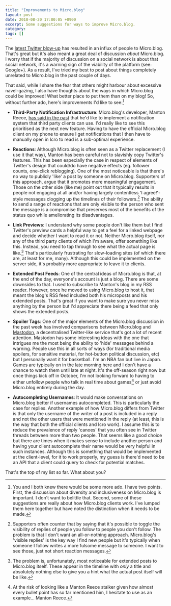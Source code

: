 ```yaml
---
title: "Improvements to Micro.blog"
layout: post
date: 2018-08-20 17:00:05 +0900 
excerpt: Some suggestions for ways to improve Micro.blog.
category: 
tags: []
---
```


The [latest Twitter blow-up][nyta] has resulted in an influx of people to Micro.blog. That's great but it's also meant a great deal of discussion _about_ Micro.blog. I worry that if the majority of discussion on a social network is about that social network, it's a warning sign of the viability of the platform (see: Google+). As a result, I've tried my best to post about things completely unrelated to Micro.blog in the past couple of days.

That said, while I share the fear that others might harbour about excessive navel-gazing, I also have thoughts about the ways in which Micro.blog could be improved! What better place to put them than on my blog! So, without further ado, here's improvements I'd like to see:[^1]

* **Third-Party Notification Infrastructure**: Micro.blog's developer, Manton Reece, [has said in the past][mra] that he'd like to implement a notification system that third party clients can use. I'd really like to see this prioritised as the next new feature. Having to have the official Micro.blog client on my phone to ensure I get notifications that I then have to manually open in Icro to read is a sub-optimal experience.

* **Reactions**: Although Micro.blog is often seen as a Twitter replacement (I use it that way), Manton has been careful not to slavishly copy Twitter's features. This has been especially the case in respect of elements of Twitter's design that could/do have negative effects (eg. follower counts, one-click reblogging). One of the most noticeable is that there's no way to publicly 'like' a post by someone on Micro.blog. Supporters of this approach, argue that it promotes more meaningful engagement. Those on the other side (like me) point out that it typically results in people not engaging at all and/or having largely contentless 'I agree!'-style messages clogging up the  timelines of their followers.[^2] The ability to send a range of reactions that are only visible to the person who sent the message is a compromise that preserves most of the benefits of the status quo while ameliorating its disadvantages.

* **Link Previews**: I understand why some people don't like them but I find Twitter's preview cards a helpful way to get a feel for a linked webpage and decide whether I want to read it or not. Neither Micro.blog itself, nor any of the third party clients of which I'm aware, offer something like this. Instead, you need to tap through to see what the actual page is like.[^3] That's particularly frustrating for slow-loading sites (of which there are, at least for me, many). Although this could be implemented on the server side, it's probably more appropriate to leave it to clients.

* **Extended Post Feeds**: One of the central ideas of Micro.blog is that, at the end of the day, everyone's account is just a blog. There are some downsides to that. I used to subscribe to Manton's blog in my RSS reader. However, once he moved to using Micro.blog to host it, that meant the blog's RSS feed included both his microposts and his  extended posts. That's great if you want to make sure you never miss anything by the person but I'd appreciate there being a feed that only shows the extended posts.

* **Spoiler Tags**: One of the major elements of the Micro.blog discussion in the past week has involved comparisons between Micro.blog and [Mastodon][mos], a decentralised Twitter-like service that's got a lot of recent attention. Mastodon has some interesting ideas with the one that intrigues me the most being the ability to 'hide' messages behind a warning. People use this in all sorts of ways (for traditional media spoilers, for sensitive material, for hot-button political discussion, etc) but I personally want it for basketball. I'm an NBA fan but live in Japan. Games are typically on in the late morning here and I don't have a chance to watch them until late at night. It's the off-season right now but once things kick off in October, I'm not looking forward to having to either unfollow people who talk in real time about games[^4] or just avoid Micro.blog entirely during the day.

* **Autocompleting Usernames**: It would make conversations on Micro.blog better if usernames autocompleted. This is particularly the case for replies. Another example of how Micro.blog differs from Twitter is that only the username of the writer of a post is included in a reply and not the other users that were mentioned in the reply (at least, this is the way that both the official clients and Icro work). I assume this is to reduce the prevalence of reply 'canoes' that you often see in Twitter threads between more than two people. That seems like a good choice but there are times when it makes sense to include another person and having your client autocomplete their name would be very helpful in such instances. Although this is something that would be implemented at the client-level, for it to work properly, my guess is there'd need to be an API that a client could query to check for potential matches.

That's the top of my list so far. What about you?

[^1]: You and I both knew there would be some more ado. I have two points. First, the discussion about diversity and inclusiveness on Micro.blog is important. I don't want to belittle that. Second, some of these suggestions are really about how Micro.blog clients work. I've lumped them here together but have noted the distinction when it needs to be made.

[^2]: Supporters often counter that by saying that it's possible to toggle the visibility of replies of people you follow to people you don't follow. The problem is that I don't want an all-or-nothing approach. Micro.blog's 'visible replies' is the key way I find new people but it's typically when someone I follow writes a more fulsome message to someone. I want to see those, just not short reaction messages.

[^3]: The problem is, unfortunately, most noticeable for extended posts to Micro.blog itself. These appear in the timeline with _only_ a title and absolutely nothing else to give you a hint what the actual post itself will be like.

[^4]: At the risk of looking like a Manton Reece stalker given how almost every bullet point has so far mentioned him, I hesitate to use as an example… Manton Reece.

[nyta]: https://www.nytimes.com/2018/08/10/technology/twitter-free-speech-infowars.html

[mra]: http://manton.micro.blog/2018/05/18/twitter-streaming-api.html

[mos]: https://joinmastodon.org/

